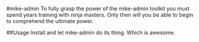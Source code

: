 #mike-admin
To fully grasp the power of the mike-admin toolkit you must spend years training with ninja masters.  Only then will you be able to begin to comprehend the ultimate power.

##Usage
Install and let mike-admin do its thing.  Which is awesome.
